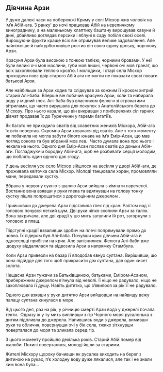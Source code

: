 ## Дівчина Арзи

У дуже далекі часи на побережжі Криму у селі Місхор жив чоловік на імʼя Абій-ага.
З ранку' до ночі працював Абій на невеличкому винограднику, а на маленькому клаптику баштану вирощував кавуни й дині, дбайливо доглядав персики і яблуні в саду побіля своєї оселі.
Вирощуючи фрукти краще всіх він отримував велике задоволення.
Але найніжніше й найтурботливіше ростив він свою єдину доньку, чорнооку Арзи.

Красуня Арзи була високою з тонкою талією, чорними бровами.
У неї були великі очі мов маслини, губи мов вишні, червоні очі мов гранат, що всіх захоплювали теплою кровʼю.
І молодики, і старі села Місхор проходячи повз двір старого Абій аги не могли не показати своєї поваги батькові Арзи.

Але найбільше за Арзи ходив та слідкував за кожним її кроком хитрий старий Алі-баба.
Вперше він побачив красуню Арзи, коли та набирала воду у мідний глек.
Алі-баба був власником фелюги зі строкатими вітрилами, що часто вирушала для покупок з Анатолійського берега до Місхору.
Про нього казали, що він викравши з прибережних сіл гарних дівчат продавав їх до Туреччини у гареми багатіїв.

Як багато не приходило сватів від славетних женихів Місхора, Абій-ага їх всіх повертав.
Скромна Арзи ховалася від сватів.
Але з того моменту як побачила не могла забути білого юнака на імʼя Емір-Асан, що мав погляд сокола та був вбраний мов лев. 
Часто думала вона про нього і чекала на нього.
Одного дня Емір-Асан послав сватів до доньки Абія-аги.
Погладжуючи бородку Абій-ага, щоб не розбивати серця молодим, що люблять один одного дає згоду.

У день весілля усе село Місхор зійшлося на весілля у дворі Абій-аги, де проживала квіточка села Місхор.
Молоді танцювали хоран, промовляли мане, передавали хустку.

Вбрана у червону сукню з шаллю Арзи вийшла з кімнати нареченої.
Востаннє вона взявши у руки глека та вдягнувши на голову тонку хустку пішла попрощатися з дорогоцінним джерелом .

Прийшовши до джерела Арзи підставила глек під кран.
Раптом над її головою почувся легкий шум.
Дві руки чіпко схопили Арзи за талію.
Вона закричала, але дві крадії у цю мить затулили їй рот, загорнули з головою в плащ. 

Підступні крадії взваливши здобич на плечі попрямували прямо до човна.
Їх лідером був Алі-баба.
Почувши крик дівчини Абій-ага й односельці прибігли на крик.
Але запізнилися.
Фелюга Алі-баби вже щодуху віддалялася та відвозила Арзи в напрямку Стамбула.

Коли Арзи привезли на базар її вподобав євнух султана.
Вирішивши, що вона підійдде для того щоб прикрасити дім султана, дав один кисет золота.

Нещасна Арзи тужачи за Батьківщиною, батьками, Еміром-Асаном, прибережним джерелом вʼянула від неволі.
Її ніщо не радувало, ніщо не захоплювало її душу.
Навіть дитятко, що зʼявилося за рік її не радувало.

Одного дня взявши у руки дитятко Арзи вийшовши на найвищу вежу палацу султана кинулася в море.

Від цього дня, раз на рік, у річницю смерті Арзи вода у джерелі почала текти. 
Одразу ж у ту мить випливши з гір Чорного моря русалонька з дитям підпливла до джерела.
Напившись води з джерела, вимивши руки та обличчя, повернувши очі у бік села, тяжко зітхнувши поверталася до моря та зликала серед гір.

З цього моменту пройшло декілька років.
Старий Абій помер від жалоби.
Похилі поверталися, молоді йшли за старими.

Жителі Місхору щороку бачивши як русалка виходить на берег з дитиною на руках, пʼє холодну воду дуже лякалися, але так і не знали ким вона була...


